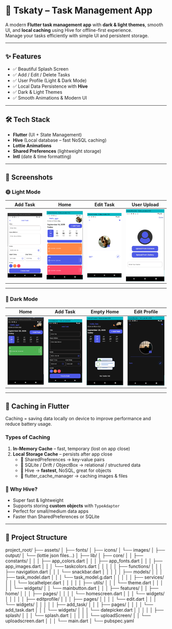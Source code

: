 # 📌 Tskaty – Task Management App  

A modern **Flutter task management app** with **dark & light themes**, smooth UI, and **local caching** using Hive for offline-first experience.  
Manage your tasks efficiently with simple UI and persistent storage.  

---

## ✨ Features  

- ✅ Beautiful Splash Screen  
- ✅ Add / Edit / Delete Tasks  
- ✅ User Profile (Light & Dark Mode)  
- ✅ Local Data Persistence with **Hive**  
- ✅ Dark & Light Themes  
- ✅ Smooth Animations & Modern UI  

---

## 🛠 Tech Stack  

- **Flutter** (UI + State Management)  
- **Hive** (Local database – fast NoSQL caching)  
- **Lottie Animations**  
- **Shared Preferences** (lightweight storage)  
- **Intl** (date & time formatting)  

---

## 📱 Screenshots  

### 🌞 Light Mode  
| Add Task | Home | Edit Task | User Upload |  
|----------|------|-----------|-------------|  
| ![addtask](https://github.com/OsamaElsaadany/tskati/blob/main/assets/images/output/addtask.png) | ![home](https://github.com/OsamaElsaadany/tskati/blob/main/assets/images/output/home.png) | ![edit](https://github.com/OsamaElsaadany/tskati/blob/main/assets/images/output/edit.png) | ![userupload](https://github.com/OsamaElsaadany/tskati/blob/main/assets/images/output/userupload.jpg) |  

---

### 🌙 Dark Mode  
| Home | Add Task | Empty Home | Edit Profile |  
|------|----------|------------|--------------|  
| ![darckhome](https://github.com/OsamaElsaadany/tskati/blob/main/assets/images/output/darckhome.png) | ![darkaddtask](https://github.com/OsamaElsaadany/tskati/blob/main/assets/images/output/darkaddtask.png) | ![darkemptyhome](https://github.com/OsamaElsaadany/tskati/blob/main/assets/images/output/darkemptyhome.png) | ![darkeditprofile](https://github.com/OsamaElsaadany/tskati/blob/main/assets/images/output/darkeditprofile.png) |  

---

## 💾 Caching in Flutter  

Caching = saving data locally on device to improve performance and reduce battery usage.  

### Types of Caching  
1. **In-Memory Cache** – fast, temporary (lost on app close)  
2. **Local Storage Cache** – persists after app close  
   - 🔹 SharedPreferences → key-value pairs  
   - 🔹 SQLite / Drift / ObjectBox → relational / structured data  
   - 🔹 Hive → **fastest**, NoSQL, great for objects  
   - 🔹 flutter_cache_manager → caching images & files  

### 🔑 Why Hive?  
- Super fast & lightweight  
- Supports storing **custom objects** with `TypeAdapter`  
- Perfect for small/medium data apps  
- Faster than SharedPreferences or SQLite  

---

## 📂 Project Structure  

project_root/
├── assets/
│   ├── fonts/
│   ├── icons/
│   └── images/
│       ├── output/
│       └── (lottie json files...)
│
├── lib/
│   ├── core/
│   │   ├── constants/
│   │   │   ├── app_colors.dart
│   │   │   ├── app_fonts.dart
│   │   │   ├── app_images.dart
│   │   │   └── taskcolors.dart
│   │   │
│   │   ├── functions/
│   │   │   ├── navigation.dart
│   │   │   └── snackbar.dart
│   │   │
│   │   ├── models/
│   │   │   ├── task_model.dart
│   │   │   └── task_model.g.dart
│   │   │
│   │   ├── services/
│   │   │   └── localhelper.dart
│   │   │
│   │   ├── utils/
│   │   │   └── theme.dart
│   │   │
│   │   └── widgets/
│   │       └── mainbutton.dart
│   │
│   ├── features/
│   │   ├── home/
│   │   │   ├── pages/
│   │   │   │   └── homescreen.dart
│   │   │   └── widgets/
│   │   │
│   │   ├── editprofile/
│   │   │   ├── pages/
│   │   │   │   └── edit.dart
│   │   │   └── widgets/
│   │   │
│   │   ├── add_task/
│   │   │   ├── pages/
│   │   │   │   └── add_task.dart
│   │   │   └── widgets/
│   │   │       └── datepicker.dart
│   │   │
│   │   ├── splash/
│   │   │   └── splash.dart
│   │   │
│   │   └── uploadScreen/
│   │       └── uploadscreen.dart
│   │
│   └── main.dart
│
└── pubspec.yaml
